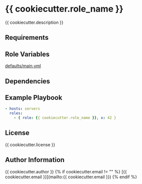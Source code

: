 # {{ cookiecutter.role_name }}

{{ cookiecutter.description }}

## Requirements

## Role Variables

[defaults/main.yml](defaults/main.yml)

## Dependencies

## Example Playbook

```yaml
- hosts: servers
  roles:
    - { role: {{ cookiecutter.role_name }}, x: 42 }
```

## License

{{ cookiecutter.license }}

## Author Information

{{ cookiecutter.author }}
{% if cookiecutter.email != "" %}
[{{ cookiecutter.email }}](mailto:{{ cookiecutter.email }})
{% endif %}
